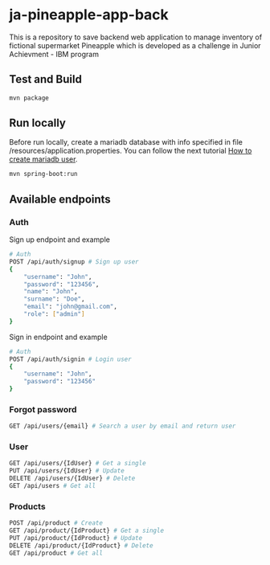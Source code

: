 # ja-pineapple-app-back

This is a repository to save backend web application to manage inventory of fictional supermarket Pineapple which is developed as a challenge in Junior Achievment - IBM program

## Test and Build

```bash
mvn package
```

## Run locally
Before run locally, create a mariadb database with info specified in file /resources/application.properties. You can follow the next tutorial [How to create mariadb user](https://phoenixnap.com/kb/how-to-create-mariadb-user-grant-privileges).
```bash
mvn spring-boot:run
```

## Available endpoints

### Auth
Sign up endpoint and example

```bash
# Auth
POST /api/auth/signup # Sign up user
{
    "username": "John",
    "password": "123456",
    "name": "John",
    "surname": "Doe",
    "email": "john@gmail.com",
    "role": ["admin"]
}
```

Sign in endpoint and example

```bash
# Auth
POST /api/auth/signin # Login user
{
    "username": "John",
    "password": "123456"
}
```
### Forgot password
```bash
GET /api/users/{email} # Search a user by email and return user 
```

### User
```bash
GET /api/users/{IdUser} # Get a single 
PUT /api/users/{IdUser} # Update
DELETE /api/users/{IdUser} # Delete
GET /api/users # Get all
```


### Products
```bash
POST /api/product # Create
GET /api/product/{IdProduct} # Get a single 
PUT /api/product/{IdProduct} # Update
DELETE /api/product/{IdProduct} # Delete
GET /api/product # Get all
```
